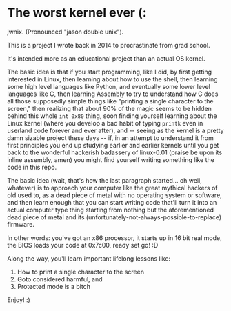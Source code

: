 # The worst kernel ever (:

jwnix. (Pronounced "jason double unix").

This is a project I wrote back in 2014 to procrastinate from grad school.

It's intended more as an educational project than an actual OS kernel.

The basic idea is that if you start programming, like I did, by first getting interested in Linux, then learning about how to use the shell, then learning some high level languages like Python, and eventually some lower level languages like C, then learning Assembly to try to understand how C does all those supposedly simple things like "printing a single character to the screen," then realizing that about 90% of the magic seems to be hidden behind this whole `int 0x80` thing, soon finding yourself learning about the Linux kernel (where you develop a bad habit of typing `printk` even in userland code forever and ever after), and -- seeing as the kernel is a pretty damn sizable project these days -- if, in an attempt to understand it from first principles you end up studying earlier and earlier kernels until you get back to the wonderful hackerish badassery of linux-0.01 (praise be upon its inline assembly, amen) you might find yourself writing something like the code in this repo.

The basic idea (wait, that's how the last paragraph started... oh well, whatever) is to approach your computer like the great mythical hackers of old used to, as a dead piece of metal with no operating system or software, and then learn enough that you can start writing code that'll turn it into an actual computer type thing starting from nothing but the aforementioned dead piece of metal and its (unfortunately-not-always-possible-to-replace) firmware.

In other words: you've got an x86 processor, it starts up in 16 bit real mode, the BIOS loads your code at 0x7c00, ready set go! :D

Along the way, you'll learn important lifelong lessons like:

1. How to print a single character to the screen
2. Goto considered harmful, and
3. Protected mode is a bitch

Enjoy! :)

